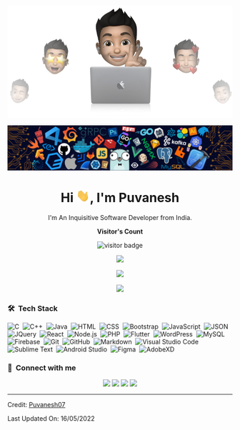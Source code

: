 <p align="center"><img src="https://raw.githubusercontent.com/KevinPatel04/KevinPatel04/master/cover-thompson.png"></p>
<p align="center"><img src="https://raw.githubusercontent.com/KevinPatel04/KevinPatel04/master/header.png"></p>

<h1 align="center">Hi <img src="https://raw.githubusercontent.com/KevinPatel04/KevinPatel04/master/Hi.gif" width="30px">, I'm Puvanesh </h1>

<p align="center" width="150px"> I'm An Inquisitive Software Developer from India.</p>

<p align="center"><b>Visitor's Count</b></p>
<p align="center"><img src="https://profile-counter.glitch.me/%7BPuvanesh07%7D/count.svg" alt="visitor badge"/></p>
<p align="center"><img src="https://github-readme-stats.vercel.app/api/top-langs/?username=Puvanesh07&layout=compact&hide=TSQL&theme=chartreuse-dark"></p>
<p align="center" ><img src="https://github-readme-stats.vercel.app/api?username=Puvanesh07&count_private=true&show_icons=true&&theme=chartreuse-dark&include_all_commits=true" width="400"></p> 
<p align="center" ><img src="https://github-readme-streak-stats.herokuapp.com?user=Puvanesh07&theme=chartreuse-dark"></p>

### 🛠 &nbsp;Tech Stack

![C](https://img.shields.io/badge/-C-05122A?style=flat&logo=C&logoColor=A8B9CC)&nbsp;
![C++](https://img.shields.io/badge/-C++-05122A?style=flat&logo=C%2B%2B&logoColor=00599C)&nbsp;
![Java](https://img.shields.io/badge/-Java-05122A?style=flat&logo=Java&logoColor=FFA518)&nbsp;
![HTML](https://img.shields.io/badge/-HTML-05122A?style=flat&logo=HTML5)&nbsp;
![CSS](https://img.shields.io/badge/-CSS-05122A?style=flat&logo=CSS3&logoColor=1572B6)&nbsp;
![Bootstrap](https://img.shields.io/badge/-Bootstrap-05122A?style=flat&logo=bootstrap&logoColor=563D7C)&nbsp;
![JavaScript](https://img.shields.io/badge/-JavaScript-05122A?style=flat&logo=javascript)&nbsp;
![JSON](https://img.shields.io/badge/-JSON-05122A?style=flat&logo=json&logoColor=000000)&nbsp;
![JQuery](https://img.shields.io/badge/-JQuery-05122A?style=flat&logo=jquery&logoColor=336791)&nbsp;
![React](https://img.shields.io/badge/-React-05122A?style=flat&logo=react)&nbsp;
![Node.js](https://img.shields.io/badge/-Node.js-05122A?style=flat&logo=node.js&logoColor=339933)&nbsp;
![PHP](https://img.shields.io/badge/-PHP-05122A?style=flat&logo=php&logoColor=777BB4)&nbsp;
![Flutter](https://img.shields.io/badge/-Flutter-05122A?style=flat&logo=flutter&logoColor=02569B)&nbsp;
![WordPress](https://img.shields.io/badge/-WordPress-05122A?style=flat&logo=wordpress&logoColor=5C3EE8)&nbsp;
![MySQL](https://img.shields.io/badge/-MySQL-05122A?style=flat&logo=mysql&logoColor=4479A1)&nbsp;
![Firebase](https://img.shields.io/badge/-Firebase-05122A?style=flat&logo=firebase&logoColor=FFCA28)&nbsp;
![Git](https://img.shields.io/badge/-Git-05122A?style=flat&logo=git)&nbsp;
![GitHub](https://img.shields.io/badge/-GitHub-05122A?style=flat&logo=github)&nbsp;
![Markdown](https://img.shields.io/badge/-Markdown-05122A?style=flat&logo=markdown)&nbsp;
![Visual Studio Code](https://img.shields.io/badge/-Visual%20Studio%20Code-05122A?style=flat&logo=visual-studio-code&logoColor=007ACC)&nbsp;
![Sublime Text](https://img.shields.io/badge/-Sublime%20Text-05122A?style=flat&logo=sublime-text&logoColor=FF9800)&nbsp;
![Android Studio](https://img.shields.io/badge/-Android%20Studio-05122A?style=flat&logo=android-studio&logoColor=3DDC84)&nbsp;
![Figma](https://img.shields.io/badge/-Figma-05122A?style=flat&logo=figma)&nbsp;
![AdobeXD](https://img.shields.io/badge/-AdobeXD-05122A?style=flat&logo=adobexd)&nbsp;


### :link: &nbsp;Connect with me

<p align="center">
<a href="https://linkedin.com/in/Puvanesh B"><img src="https://img.shields.io/badge/-Puvanesh%20B-0077B5?style=for-the-badge&logo=Linkedin&logoColor=white"/></a>
<a href="mailto:puvanesh1964@gmail.com"><img src="https://img.shields.io/badge/-puvanesh1964@gmail.com-D14836?style=for-the-badge&logo=Gmail&logoColor=white"/></a>
<a href="https://instagram.com/bhuvi.___"><img src="https://img.shields.io/badge/-bhuvi.___-E4405F?style=for-the-badge&logo=Instagram&logoColor=white"/></a>
<a href="https://twitter.com/PuvaneshB1"><img src="https://img.shields.io/badge/-PuvaneshB1-1DA1F2?style=for-the-badge&logo=twitter&logoColor=white"/></a>
</p>

---
Credit: [Puvanesh07](https://github.com/Puvanesh07)

Last Updated On: 16/05/2022
